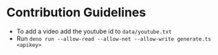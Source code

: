 # Contribution Guidelines

- To add a video add the youtube id to `data/youtube.txt`
- Run `deno run --allow-read --allow-net --allow-write generate.ts <apikey>`


